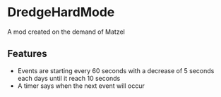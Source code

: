 # DredgeHardMode

A mod created on the demand of Matzel

## Features

- Events are starting every 60 seconds with a decrease of 5 seconds each days until it reach 10 seconds
- A timer says when the next event will occur
